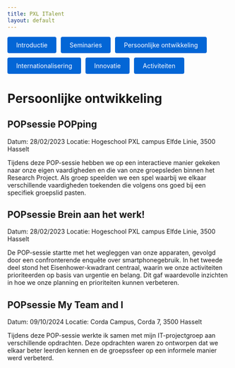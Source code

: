 ```yaml
---
title: PXL ITalent
layout: default
---
```


<p style="display: flex; flex-wrap: wrap; gap: 10px;">
  <a href="./" style="background: #0366d6; color: #fff; padding: 10px 20px; border-radius: 4px; text-decoration: none;">
    Introductie
  </a>
  <a href="./seminaries.html" style="background: #0366d6; color: #fff; padding: 10px 20px; border-radius: 4px; text-decoration: none;">
    Seminaries
  </a>
  <a href="./persoonlijke_groei.html" style="background: #0366d6; color: #fff; padding: 10px 20px; border-radius: 4px; text-decoration: none;">
    Persoonlijke ontwikkeling
  </a>
  <a href="./internationalisering.html" style="background: #0366d6; color: #fff; padding: 10px 20px; border-radius: 4px; text-decoration: none;">
    Internationalisering
  </a>
  <a href="./innovatie.html" style="background: #0366d6; color: #fff; padding: 10px 20px; border-radius: 4px; text-decoration: none;">
    Innovatie
  </a>
  <a href="./activiteiten.html" style="background: #0366d6; color: #fff; padding: 10px 20px; border-radius: 4px; text-decoration: none;">
    Activiteiten
  </a>
</p>

# Persoonlijke ontwikkeling

## POPsessie POPping

Datum: 28/02/2023
Locatie: Hogeschool PXL campus Elfde Linie, 3500 Hasselt

Tijdens deze POP-sessie hebben we op een interactieve manier gekeken naar onze eigen vaardigheden en die van onze groepsleden binnen het Research Project. Als groep speelden we een spel waarbij we elkaar verschillende vaardigheden toekenden die volgens ons goed bij een specifiek groepslid pasten.

## POPsessie Brein aan het werk!

Datum: 28/02/2023
Locatie: Hogeschool PXL campus Elfde Linie, 3500 Hasselt

De POP-sessie startte met het wegleggen van onze apparaten, gevolgd door een confronterende enquête over smartphonegebruik. In het tweede deel stond het Eisenhower-kwadrant centraal, waarin we onze activiteiten prioriteerden op basis van urgentie en belang. Dit gaf waardevolle inzichten in hoe we onze planning en prioriteiten kunnen verbeteren.

## POPsessie My Team and I

Datum: 09/10/2024
Locatie: Corda Campus, Corda 7, 3500 Hasselt

Tijdens deze POP-sessie werkte ik samen met mijn IT-projectgroep aan verschillende opdrachten. Deze opdrachten waren zo ontworpen dat we elkaar beter leerden kennen en de groepssfeer op een informele manier werd verbeterd.